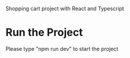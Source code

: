 Shopping cart project with React and Typescript

# Run the Project

Please type "npm run dev" to start the project